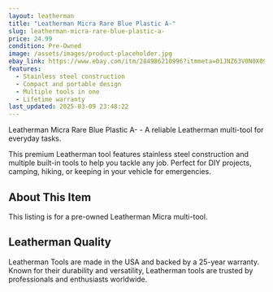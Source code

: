 ```yaml
---
layout: leatherman
title: "Leatherman Micra Rare Blue Plastic A-"
slug: leatherman-micra-rare-blue-plastic-a-
price: 24.99
condition: Pre-Owned
image: /assets/images/product-placeholder.jpg
ebay_link: https://www.ebay.com/itm/284986210996?itmmeta=01JNZ63V0N0X0930N457GZR53C&hash=item425a807ab4:g:AwEAAOSwIEJjN7zE&itmprp=enc%3AAQAKAAAAwFkggFvd1GGDu0w3yXCmi1fkACtRMedHrqvKSerm0QNFF0DdqIvC7kJWWKg0CrcLzIBPiv%2Fdsn04eEuMTqipO9pI%2BjUivJiek6cF64Jo46ThNIO1iDFRWjr%2BC6lKNJI9vNyaSGKc6C%2ByGnveLEAKh8GNHvOb5RQvywyVWePFGKHrKkJNWTQoItHPWLoe3hxtqaYOFQEORwT5Uj5rvTi12R0nvIh0r1yiW0T3bQ4ml%2FHMhToZs9BruQJYtrVvRSWkxw%3D%3D%7Ctkp%3ABk9SR7awj-avZQ
features:
  - Stainless steel construction
  - Compact and portable design
  - Multiple tools in one
  - Lifetime warranty
last_updated: 2025-03-09 23:48:22
---
```


Leatherman Micra Rare Blue Plastic A- - A reliable Leatherman multi-tool for everyday tasks.

This premium Leatherman tool features stainless steel construction and multiple built-in tools to help you tackle any job. Perfect for DIY projects, camping, hiking, or keeping in your vehicle for emergencies.

## About This Item

This listing is for a pre-owned Leatherman Micra multi-tool.

## Leatherman Quality

Leatherman Tools are made in the USA and backed by a 25-year warranty. Known for their durability and versatility, Leatherman tools are trusted by professionals and enthusiasts worldwide.

